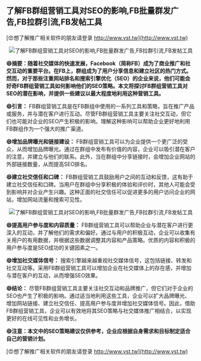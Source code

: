 ## **了解FB群组营销工具对SEO的影响,FB批量群发广告,FB拉群引流,FB发帖工具**

[😍想了解推广相关软件的朋友请登录 http://www.vst.tw](http://www.vst.tw)

 <center><img src="https://vst.tw/MP4/tuiguang/png/1.png" alt="了解FB群组营销工具对SEO的影响,FB批量群发广告,FB拉群引流,FB发帖工具"></center>

**😄摘要：随着社交媒体的快速发展，Facebook（简称FB）成为了商业推广和社交互动的重要平台。在FB上，群组成为了用户分享信息和建立社区的热门方式。然而，对于那些注重网站排名和搜索引擎优化（SEO）的企业来说，他们可能会好奇FB群组营销工具如何影响他们的SEO策略。本文将探讨FB群组营销工具对SEO的潜在影响，并提供一些建议以最大程度地利用这种营销工具。**

**😄引言：**
FB群组营销工具是在FB群组中使用的一系列工具和策略，旨在推广产品或服务，并与潜在客户进行互动。尽管FB群组营销工具主要关注社交互动，但它们也可能对企业的SEO产生积极的影响。理解这种影响可以帮助企业更好地利用FB群组作为一个强大的推广渠道。

**😄增加品牌曝光和链接建设：**
FB群组营销工具可以为企业提供一个更广泛的受众，从而增加品牌曝光。通过在群组中发布有价值的内容，企业可以吸引潜在客户的注意，并建立与他们的联系。此外，当在群组中分享链接时，会增加企业网站的外部链接数量，从而提高SEO排名。

**😄建立社交信任和口碑：**
FB群组营销工具鼓励用户之间的互动和反馈，这有助于建立社交信任和口碑。当用户在群组中分享积极的体验和评价时，其他人可能会受到影响并对企业产生兴趣。这种正面的社交信任可以促进更多的用户访问企业的网站，增加网站流量和搜索可见性。

 <center><img src="https://vst.tw/MP4/tuiguang/png/7.png" alt="了解FB群组营销工具对SEO的影响,FB批量群发广告,FB拉群引流,FB发帖工具"></center>

**😄提高用户参与度和内容质量：**
FB群组营销工具可以帮助企业与潜在客户进行更深入的互动，并了解他们的需求和偏好。通过与用户的积极互动，企业可以收集有关用户的有用数据，并根据这些数据调整其内容和产品策略。优质的内容和积极的用户参与度是SEO成功的关键因素之一。

**😄增加社交媒体信号：**
搜索引擎越来越重视社交媒体信号，这包括链接、转发和社交互动等。采用FB群组营销工具可以增加企业在社交媒体上的存在感，并增加与潜在客户的互动，从而增强SEO效果。

**😄结论：**
尽管FB群组营销工具主要关注社交互动和品牌推广，但它们对于企业的SEO也产生了积极的影响。通过适当地利用这些工具，企业可以扩大品牌曝光、增加网站链接、建立社交信任、提高用户参与度并增加社交媒体信号。因此，借助FB群组营销工具，企业可以有效地将其SEO策略与社交媒体推广相结合，以实现更好的在线可见性和业务增长。

**😄注意：本文中的SEO策略建议仅供参考，企业应根据自身需求和目标制定适合自己的营销计划。**

[😍想了解推广相关软件的朋友请登录 http://www.vst.tw](http://www.vst.tw)



